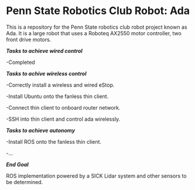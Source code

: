 # Penn State Robotics Club Robot: Ada

This is a repository for the Penn State robotics club robot project known as Ada. 
It is a large robot that uses a Roboteq AX2550 motor controller, two front drive motors.

***Tasks to achieve wired control***

-Completed

***Tasks to achive wireless control***

-Correctly install a wireless and wired eStop.

-Install Ubuntu onto the fanless thin client.

-Connect thin client to onboard router network.

-SSH into thin client and control ada wirelessly.

***Tasks to achieve autonomy***

-Install ROS onto the fanless thin client.

-...

***End Goal***

ROS implementation powered by a SICK Lidar system and other sensors to be determined.
